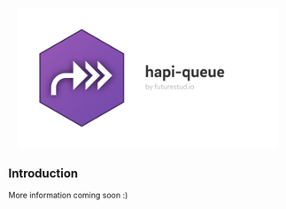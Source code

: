 <p align="center">
  <img height="256" src="https://github.com/fs-opensource/hapi-queue/blob/master/media/hapi-queue.png?raw=true" alt="hapi-queue logo">
</p>


## Introduction
More information coming soon :)
